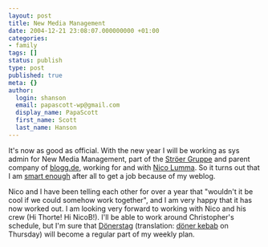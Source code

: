 ```yaml
---
layout: post
title: New Media Management
date: 2004-12-21 23:08:07.000000000 +01:00
categories:
- family
tags: []
status: publish
type: post
published: true
meta: {}
author:
  login: shanson
  email: papascott-wp@gmail.com
  display_name: PapaScott
  first_name: Scott
  last_name: Hanson
---
```

<p>It's now as good as official. With the new year I will be working as sys admin for New Media Management, part of the <a href="http://www.stroeer.com/">Ströer Gruppe</a> and parent company of <a href="http://www.blogg.de/">blogg.de</a>, working for and with <a title="Tschüß orangemedia.de! [Lummaland - das Weblog]" href="http://lumma.de/eintrag.php?id=1062">Nico Lumma</a>. So it turns out that I am <a title="PapaScott: blogging can help smart people get jobs" href="http://www.papascott.de/archives/2004/11/20/blogging-can-help-smart-people-get-jobs/">smart enough</a> after all to get a job because of my weblog. </p>
<p>Nico and I have been telling each other for over a year that "wouldn't it be cool if we could somehow work together", and I am very happy that it has now worked out. I am looking very forward to working with Nico and his crew (Hi Thorte! Hi NicoB!). I'll be able to work around Christopher's schedule, but I'm sure that <a title="Google Search: site:lumma.de Dönerstag" href="http://www.google.de/search?q=+site:lumma.de+D%C3%B6nerstag">Dönerstag</a>  (translation: <a href="http://en.wikipedia.org/wiki/Kebab">döner kebab</a> on Thursday) will become a regular part of my weekly plan.</p>
